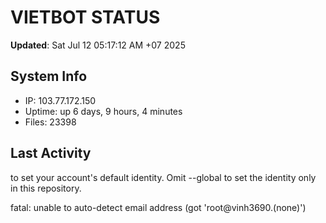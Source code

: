 # VIETBOT STATUS
**Updated**: Sat Jul 12 05:17:12 AM +07 2025

## System Info
- IP: 103.77.172.150
- Uptime: up 6 days, 9 hours, 4 minutes
- Files: 23398

## Last Activity

to set your account's default identity.
Omit --global to set the identity only in this repository.

fatal: unable to auto-detect email address (got 'root@vinh3690.(none)')
